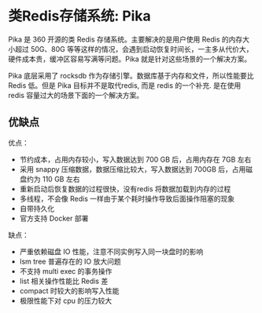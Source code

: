 # 类Redis存储系统: Pika

Pika 是 360 开源的类 Redis 存储系统。主要解决的是用户使用 Redis 的内存大小超过 50G、80G 等等这样的情况，会遇到启动恢复时间长，一主多从代价大，硬件成本贵，缓冲区容易写满等问题。Pika 就是针对这些场景的一个解决方案。

Pika 底层采用了 rocksdb 作为存储引擎。数据库基于内存和文件，所以性能要比 Redis 低。但是 Pika 目标并不是取代redis, 而是 redis 的一个补充. 是在使用 redis 容量过大的场景下面的一个解决方案。

## 优缺点

优点：
- 节约成本，占用内存较小，写入数据达到 700 GB 后，占用内存在 7GB 左右
- 采用 snappy 压缩数据，数据压缩比较大，写入数据达到 700GB 后，占用磁盘约为 110 GB 左右
- 重新启动后恢复数据的过程很快，没有redis 将数据加载到内存的过程
- 多线程，不会像 Redis 一样由于某个耗时操作导致后面操作阻塞的现象
- 自带持久化
- 官方支持 Docker 部署

缺点：
- 严重依赖磁盘 IO 性能，注意不同实例写入同一块盘时的影响
- lsm tree 普遍存在的 IO 放大问题
- 不支持 multi exec 的事务操作
- list 相关操作性能比 Redis 差
- compact 时较大的影响写入性能
- 极限性能下对 cpu 的压力较大



